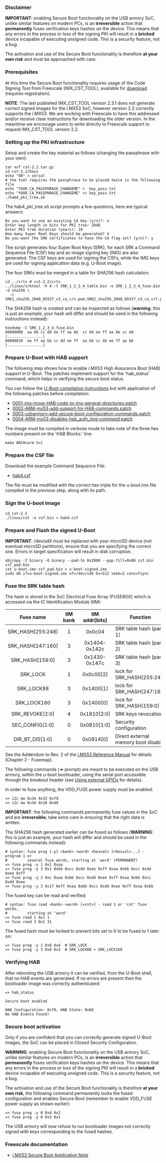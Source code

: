 ### Disclaimer

**IMPORTANT**: enabling Secure Boot functionality on the USB armory SoC, unlike
similar features on modern PCs, is an **irreversible** action that
**permanently** fuses verification keys hashes on the device. This means that
any errors in the process or loss of the signing PKI will result in a
**bricked** device incapable of executing unsigned code. This is a security
feature, not a bug.

The activation and use of the Secure Boot functionality is therefore **at your
own risk** and must be approached with care.

### Prerequisites

At this time the Secure Boot functionality requires usage of the Code Signing
Tool from Freescale (IMX_CST_TOOL), available for [download](http://www.freescale.com/products/arm-processors/i.mx-applications-processors-based-on-arm-cores/i.mx-software-and-tools/i.mx-design-tools:IMX_DESIGN)
(requires registration).

**NOTE**: The last published IMX_CST_TOOL version 2.3.1 does not generate
correct signed images for the i.MX53 SoC, however version 2.2 correctly
supports the i.MX53. We are working with Freescale to have this addressed
and/or receive clear instructions for downloading the older version. In the
meantime we encourage users to write directly to Freescale support to request
IMX_CST_TOOL version 2.2.

### Setting up the PKI infrastructure

Setup and create the key material as follows (changing the passphrase with your
own):

```
tar xvf cst-2.2.tar.gz
cd cst-2.2/keys
echo "00" > serial
# the tool requires the passphrase to be placed twice in the following file
echo "YOUR_CA_PASSPHRASE_CHANGEME" >  key_pass.txt
echo "YOUR_CA_PASSPHRASE_CHANGEME" >> key_pass.txt
./hab4_pki_tree.sh
```

The hab4_pki_tree.sh script prompts a few questions, here are typical answers:

```
Do you want to use an existing CA key (y/n)?: n
Enter key length in bits for PKI tree: 2048
Enter PKI tree duration (years): 10
How many Super Root Keys should be generated? 4
Do you want the SRK certificates to have the CA flag set? (y/n)?: y
```

The script generates four Super Root Keys (SRK), for each SRK a Command
Sequence File (CSF) key and an image signing key (IMG) are also generated.  The
CSF keys are used for signing the CSFs, while the IMG keys are used for signing
application data (e.g. U-Boot image).

The four SRKs must be merged in a table for SHA256 hash calculation:

```
cd ../crts # cst-2.2/crts
../linux/srktool -h 4 -t SRK_1_2_3_4_table.bin -e SRK_1_2_3_4_fuse.bin -d sha256 \
  -c SRK1_sha256_2048_65537_v3_ca_crt.pem,SRK2_sha256_2048_65537_v3_ca_crt.pem,SRK3_sha256_2048_65537_v3_ca_crt.pem,SRK4_sha256_2048_65537_v3_ca_crt.pem
```

The SHA256 hash is created and can be inspected as follows (**warning**: this
is just an example, your hash will differ and should be used in the following
instructions instead):

```
hexdump -C SRK_1_2_3_4_fuse.bin
00000000  aa bb cc dd ee ff aa bb  cc dd ee ff aa bb cc dd  |................|
00000010  ee ff aa bb cc dd ee ff  aa bb cc dd ee ff aa bb  |................|
```

### Prepare U-Boot with HAB support

The following step shows how to enable i.MX53 High Assurance Boot (HAB) support
in U-Boot. The patches implement support for the 'hab_status' command, which
helps in verifying the secure boot status.

You can follow the [U-Boot compilation
instructions](https://github.com/inversepath/usbarmory/wiki/Preparing-a-bootable-microSD-image#bootloader-u-boot-201507)
but with application of the following patches before compilation:

* [0001-imx-move-HAB-code-to-imx-general-directories.patch](https://raw.githubusercontent.com/inversepath/usbarmory/master/software/secure_boot/uboot-2015.10_patches/0001-imx-move-HAB-code-to-imx-general-directories.patch)
* [0002-ARM-mx53-add-support-for-HAB-commands.patch](https://raw.githubusercontent.com/inversepath/usbarmory/master/software/secure_boot/uboot-2015.10_patches/0002-ARM-mx53-add-support-for-HAB-commands.patch)
* [0003-usbarmory-add-secure-boot-configuration-commands.patch](https://raw.githubusercontent.com/inversepath/usbarmory/master/software/secure_boot/uboot-2015.10_patches/0003-usbarmory-add-secure-boot-configuration-commands.patch)
* [0004-ARM-mx53-disables-hab_auth_img-command.patch](https://raw.githubusercontent.com/inversepath/usbarmory/master/software/secure_boot/uboot-2015.10_patches/0004-ARM-mx53-disables-hab_auth_img-command.patch)

The image must be compiled in verbose mode to take note of the three hex
numbers present on the 'HAB Blocks:' line:

```
make ARCH=arm V=1
```

### Prepare the CSF file

Download the example Command Sequence File:

* [hab4.csf](https://raw.githubusercontent.com/inversepath/usbarmory/master/software/secure_boot/hab4.csf)

The file must be modified with the correct hex triple for the u-boot.imx file
compiled in the previous step, along with its path.

### Sign the U-boot image

```
cd cst-2.2
./linux/cst -o csf.bin < hab4.csf
```

### Prepare and Flash the signed U-Boot

**IMPORTANT**: /dev/sdX must be replaced with your microSD device (not eventual
microSD partitions), ensure that you are specifying the correct one. Errors in
target specification will result in disk corruption.

```
objcopy -I binary -O binary --pad-to 0x2000 --gap-fill=0x00 csf.bin csf_pad.bin
cat u-boot.imx csf_pad.bin > u-boot-signed.imx
sudo dd if=u-boot-signed.imx of=/dev/sdX bs=512 seek=2 conv=fsync
```

### Fuse the SRK table hash

The hash is stored in the SoC Electrical Fuse Array (FUSEBOX) which is accessed
via the IC Identification Module (IIM):

| Fuse name         | IIM bank | IIM addr[bits] | Function                             |
|:-----------------:|:--------:|:--------------:|--------------------------------------|
| SRK_HASH[255:248] | 1        | 0x0c04         | SRK table hash (part 1)              |
| SRK_HASH[247:160] | 3        | 0x1404-0x142c  | SRK table hash (part 2)              |
| SRK_HASH[159:0]   | 3        | 0x1430-0x147c  | SRK table hash (part 3)              |
| SRK_LOCK          | 1        | 0x0c00[2]      | lock for SRK_HASH[255:248]           |
| SRK_LOCK88        | 3        | 0x1400[1]      | lock for SRK_HASH[247:160]           |
| SRK_LOCK160       | 3        | 0x1400[0]      | lock for SRK_HASH[159:0]             |
| SRK_REVOKE[2:0]   | 4        | 0x1810[2:0]    | SRK keys revocation                  |
| SEC_CONFIG[1:0]   | 0        | 0x0810[1:0]    | Security configuration               |
| DIR_BT_DIS[1:0]   | 0        | 0x0814[0]      | Direct external memory boot disable  |

See the Addendum to Rev. 2 of the [i.MX53 Reference Manual](http://cache.freescale.com/files/32bit/doc/ref_manual/iMX53RM.pdf)
for details (Chapter 2 - Fusemap).

The following commands (=> prompt) are meant to be executed on the USB armory,
within the u-boot bootloader, using the serial port accessible through the
breakout header (see [Using external
GPIOs](https://github.com/inversepath/usbarmory/wiki/GPIOs) for details).

In order to fuse anything, the VDD_FUSE power supply must be enabled:

```
=> i2c mw 0x34 0x33 0xf9
=> i2c mw 0x34 0x10 0x40
```

**IMPORTANT**: the following commands permanently fuse values in the SoC and are
**irreversible**, take extra care in ensuring that the right data is written.

The SHA256 hash generated earlier can be fused as follows (**WARNING**: this is
just an example, your hash will differ and should be used in the following
commands instead):

```
# syntax: fuse prog [-y] <bank> <word> <hexval> [<hexval>...] - program 1 or
#         several fuse words, starting at 'word' (PERMANENT)
=> fuse prog -y 1 0x1 0xaa
=> fuse prog -y 3 0x1 0xbb 0xcc 0xdd 0xee 0xff 0xaa 0xbb 0xcc 0xdd 0xee 0xff
=> fuse prog -y 3 0xc 0xaa 0xbb 0xcc 0xdd 0xee 0xff 0xaa 0xbb 0xcc 0xdd 0xee
=> fuse prog -y 3 0x17 0xff 0xaa 0xbb 0xcc 0xdd 0xee 0xff 0xaa 0xbb
```

The fused key can be read and verified:
```
# syntax: fuse read <bank> <word> [<cnt>] - read 1 or 'cnt' fuse words,
#         starting at 'word'
=> fuse read 1 0x1 1
=> fuse read 3 0x1 31
```

The fused hash must be locked to prevent bits set to 0 to be fused to 1
later on:

```
=> fuse prog -y 1 0x0 0x4  # SRK_LOCK
=> fuse prog -y 3 0x0 0x3  # SRK_LOCK88 + SRK_LOCK160
```

### Verifying HAB

After rebooting the USB armory it can be verified, from the U-Boot shell,
that no HAB events are generated. If no errors are present then the bootloader
image was correctly authenticated:

```
=> hab_status

Secure boot enabled

HAB Configuration: 0xf0, HAB State: 0x66
No HAB Events Found!
```

### Secure boot activation

Only if you are confident that you can correctly generate signed U-Boot images,
the SoC can be placed in Closed Security Configuration.

**WARNING**: enabling Secure Boot functionality on the USB armory SoC, unlike
similar features on modern PCs, is an **irreversible** action that
**permanently** fuses verification keys hashes on the device. This means that
any errors in the process or loss of the signing PKI will result in a
**bricked** device incapable of executing unsigned code. This is a security
feature, not a bug.

The activation and use of the Secure Boot functionality is therefore **at your
own risk**, the following command permanently locks the fused configuration and
enables Secure Boot (remember to enable VDD_FUSE power supply as shown earlier):

```
=> fuse prog -y 0 0x4 0x2
=> fuse prog -y 0 0x5 0x1
```

The USB armory will now refuse to run bootloader images not correctly signed
with keys corresponding to the fused hashes.

### Freescale documentation

* [i.MX53 Secure Boot Application Note](http://cache.freescale.com/files/32bit/doc/app_note/AN4581.pdf)
